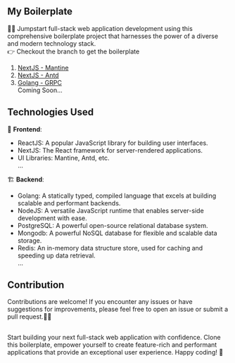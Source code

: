 ## My Boilerplate
🧑‍💻 Jumpstart full-stack web application development using this comprehensive boilerplate project that harnesses the power of a diverse and modern technology stack.\
👉 Checkout the branch to get the boilerplate
1. [NextJS - Mantine](https://github.com/hiamthach/boilerplates/tree/next-mantine)
2. [NextJS - Antd](https://github.com/hiamthach/boilerplates/tree/next-antd)
3. [Golang - GRPC](https://github.com/hiamthach/boilerplates/tree/go-microservices)\
Coming Soon...

## Technologies Used
🎨 **Frontend**:
  - ReactJS: A popular JavaScript library for building user interfaces.
  - NextJS: The React framework for server-rendered applications.
  - UI Libraries: Mantine, Antd, etc.\
  ...
    
🏗️ **Backend**:
  - Golang: A statically typed, compiled language that excels at building scalable and performant backends.
  - NodeJS: A versatile JavaScript runtime that enables server-side development with ease.
  - PostgreSQL: A powerful open-source relational database system.
  - Mongodb: A powerful NoSQL database for flexible and scalable data storage.
  - Redis: An in-memory data structure store, used for caching and speeding up data retrieval.  
  ...
## Contribution
Contributions are welcome! If you encounter any issues or have suggestions for improvements, please feel free to open an issue or submit a pull request.🙆🫰

##
Start building your next full-stack web application with confidence. Clone this boilerplate, empower yourself to create feature-rich and performant applications that provide an exceptional user experience. Happy coding! 🚀
